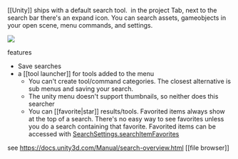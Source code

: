 [[Unity]] ships with a default search tool.  
in the project Tab, next to the search bar there's an expand icon.
You can search assets, gameobjects in your open scene,  menu commands, and settings.

![](https://docs.unity3d.com/uploads/Main/search-profile-package.png)

features
- Save searches
- a [[tool launcher]] for tools added to the menu
	- You can't create tool/command categories. The closest alternative is sub menus and saving your search.
	- The unity menu doesn't support thumbnails, so neither does this searcher
	- You can [[favorite|star]] results/tools. Favorited items always show at the top of a search.
	  There's no easy way to see favorites unless you do a search containing that favorite.
	  Favorited items can be accessed with [SearchSettings.searchItemFavorites](https://docs.unity3d.com/ScriptReference/Search.SearchSettings-searchItemFavorites.html)

see https://docs.unity3d.com/Manual/search-overview.html
[[file browser]]